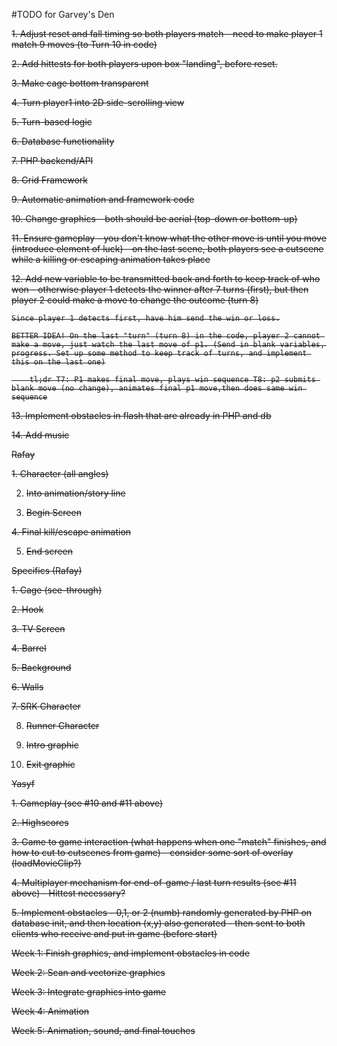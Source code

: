 #TODO for Garvey's Den



<s>1. Adjust reset and fall timing so both players match - need to make player 1 match 9 moves (to Turn 10 in code)</s>

<s>2. Add hittests for both players upon box "landing", before reset.</s>

<s>3. Make cage bottom transparent</s>

<s>4. Turn player1 into 2D side-scrolling view</s>

<s>5. Turn-based logic</s>

<s>6. Database functionality</s>

<s>7. PHP backend/API</s>

<s>8. Grid Framework</s>

<s>9. Automatic animation and framework code

<s>10. Change graphics - both should be aerial (top-down or bottom-up)</s>

<s>11. Ensure gameplay - you don't know what the other move is until you move (introduce element of luck) - on the last scene, both players see a cutscene while a killing or escaping animation takes place</s>

<s>12. Add new variable to be transmitted back and forth to keep track of who won - otherwise player 1 detects the winner after 7 turns (first), but then player 2 could make a move to change the outcome (turn 8)</s>

	Since player 1 detects first, have him send the win or loss.

	BETTER IDEA! On the last "turn" (turn 8) in the code, player 2 cannot make a move, just watch the last move of p1. (Send in blank variables, progress. Set up some method to keep track of turns, and implement this on the last one)

		tl;dr T7: P1 makes final move, plays win sequence T8: p2 submits blank move (no change), animates final p1 move,then does same win sequence

<s>13. Implement obstacles in flash that are already in PHP and db</s>

<s>14. Add music</s>



Rafay

<s>1. Character (all angles)</s>

2. Into animation/story line

3. Begin Screen

<s>4. Final kill/escape animation</s>

5. End screen



Specifics (Rafay)

<s>1. Cage (see-through)</s>

<s>2. Hook</s>

<s>3. TV Screen</s>

<s>4. Barrel</s>

<s>5. Background</s>

<s>6. Walls</s>

<s>7. SRK Character</s>

8. Runner Character

9. Intro graphic

10. Exit graphic



Yasyf

<s>1. Gameplay (see #10 and #11 above)</s>

<s>2. Highscores</s>

<s>3. Game to game interaction (what happens when one "match" finishes, and how to cut to cutscenes from game) - consider some sort of overlay (loadMovieClip?)</s>

<s>4. Multiplayer mechanism for end-of-game / last turn results (see #11 above) - Hittest necessary?</s>

<s>5. Implement obstacles - 0,1, or 2 (numb) randomly generated by PHP on database init, and then location (x,y) also generated - then sent to both clients who receive and put in game (before start)</s>



<s>Week 1: Finish graphics, and implement obstacles in code</s>

<s>Week 2: Scan and vectorize graphics</s>

<s>Week 3: Integrate graphics into game</s>

<s>Week 4: Animation</s>

Week 5: Animation, sound, and final touches